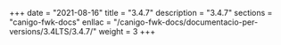 +++
date        = "2021-08-16"
title       = "3.4.7"
description = "3.4.7"
sections    = "canigo-fwk-docs"
enllac		= "/canigo-fwk-docs/documentacio-per-versions/3.4LTS/3.4.7/"
weight		= 3
+++
